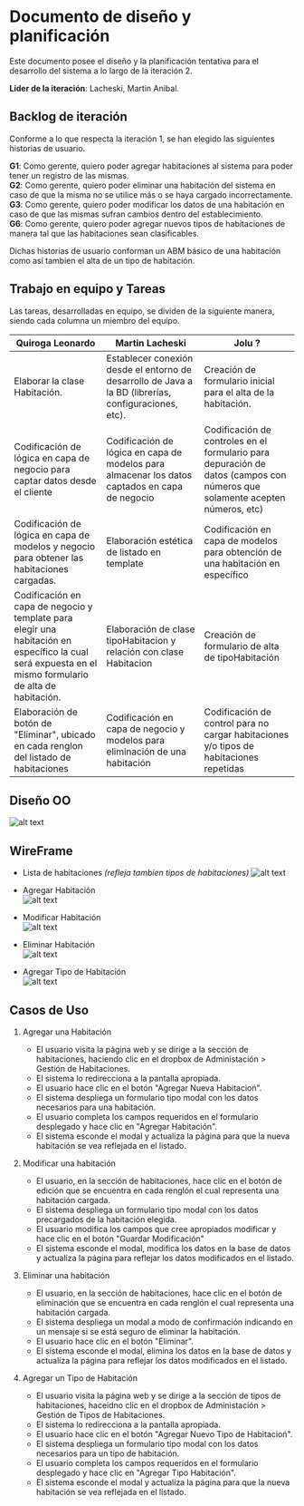 # Documento de diseño y planificación 
Este documento posee el diseño y la planificación tentativa para el desarrollo del sistema a lo largo de la iteración 2.

**Lider de la iteración**: Lacheski, Martin Anibal.

## Backlog de iteración
Conforme a lo que respecta la iteración 1, se han elegido las siguientes historias de usuario.

**G1**: Como gerente, quiero poder agregar habitaciones al sistema para poder tener un registro de las mismas. <br> 
**G2**: Como gerente, quiero poder eliminar una habitación del sistema en caso de que la misma no se utilice más o se haya cargado incorrectamente. <br>
**G3**: Como gerente, quiero poder modificar los datos de una habitación en caso de que las mismas sufran cambios dentro del establecimiento. <br>
**G6**: Como gerente, quiero poder agregar nuevos tipos de habitaciones de manera tal que las habitaciones sean clasificables.<br>

Dichas historias de usuario conforman un ABM básico de una habitación como así tambien el alta de un tipo de habitación. 

## Trabajo en equipo y Tareas
Las tareas, desarrolladas en equipo, se dividen de la siguiente manera, siendo cada columna un miembro del equipo.

| Quiroga Leonardo | Martin Lacheski | Jolu ?|
| -----------| ------------------|-----------------|
| Elaborar la clase Habitación. | Establecer conexión desde el entorno de desarrollo de Java a la BD (librerías, configuraciones, etc). | Creación de formulario inicial para el alta de la habitación.
| Codificación de lógica en capa de negocio para captar datos desde el cliente| Codificación de lógica en capa de modelos para almacenar los datos captados en capa de negocio | Codificación de controles en el formulario para depuración de datos (campos con números que solamente acepten números, etc) |
| Codificación de lógica en capa de modelos y negocio para obtener las habitaciones cargadas. | Elaboración estética de listado en template | Codificación en capa de modelos para obtención de una habitación en específico|
| Codificación en capa de negocio y template para elegir una habitación en específico la cual será expuesta en el mismo formulario de alta de habitación. | Elaboración de clase tipoHabitacion y relación con clase Habitacion| Creación de formulario de alta de tipoHabitación | Codificación de lógica en capa de negocio y modelos para almacenar los datos cargados en el formulario de alta de tipoHabitacion|
| Elaboración de botón de "Eliminar", ubicado en cada renglon del listado de habitaciones | Codificación en capa de negocio y modelos para eliminación de una habitación | Codificación de control para no cargar habitaciones y/o tipos de habitaciones repetidas |

## Diseño OO

![alt text](../img/Diagrama_clases_Iteración_1.png)


## WireFrame

- Lista de habitaciones *(refleja tambien tipos de habitaciones)*
![alt text](../img/principal_habitaciones.png)

- Agregar Habitación <br>
![alt text](../img/agregar_habitacion.png)

- Modificar Habitación <br>
![alt text](../img/modificar_habitacion.png)

- Eliminar Habitación <br>
![alt text](../img/eliminar_habitacion.png)

- Agregar Tipo de Habitación <br>
![alt text](../img/agregar_tipo_habitacion.png)


## Casos de Uso

1. Agregar una Habitación
    - El usuario visita la página web y se dirige a la sección de habitaciones, haciendo clic en el dropbox de Administación > Gestión de Habitaciones.
    - El sistema lo redirecciona a la pantalla apropiada.
    - El usuario hace clic en el botón "Agregar Nueva Habitacioń". 
    - El sistema despliega un formulario tipo modal con los datos necesarios para una habitación.
    - El usuario completa los campos requeridos en el formulario desplegado y hace clic en "Agregar Habitación".
    - El sistema esconde el modal y actualiza la página para que la nueva habitación se vea reflejada en el listado.

2. Modificar una habitación
    - El usuario, en la sección de habitaciones, hace clic en el botón de edición que se encuentra en cada renglón el cual representa una habitación cargada.
    - El sistema despliega un formulario tipo modal con los datos precargados de la habitación elegida.
    - El usuario modifica los campos que cree apropiados modificar y hace clic en el botón "Guardar Modificación"
    - El sistema esconde el modal, modifica los datos en la base de datos y actualiza la página para reflejar los datos modificados en el listado.

3. Eliminar una habitación
    - El usuario, en la sección de habitaciones, hace clic en el botón de eliminación que se encuentra en cada renglón el cual representa una habitación cargada.
    - El sistema despliega un modal a modo de confirmación indicando en un mensaje si se está seguro de eliminar la habitación.
    - El usuario hace clic en el botón "Eliminar". 
    - El sistema esconde el modal, elimina los datos en la base de datos y actualiza la página para reflejar los datos modificados en el listado.

4. Agregar un Tipo de Habitación
     - El usuario visita la página web y se dirige a la sección de tipos de habitaciones, haceidno clic en el dropbox de Administación > Gestión de Tipos de Habitaciones.
    - El sistema lo redirecciona a la pantalla apropiada.
    - El usuario hace clic en el botón "Agregar Nuevo Tipo de Habitacioń". 
    - El sistema despliega un formulario tipo modal con los datos necesarios para un tipo de habitación.
    - El usuario completa los campos requeridos en el formulario desplegado y hace clic en "Agregar Tipo Habitación".
    - El sistema esconde el modal y actualiza la página para que la nueva habitación se vea reflejada en el listado.
